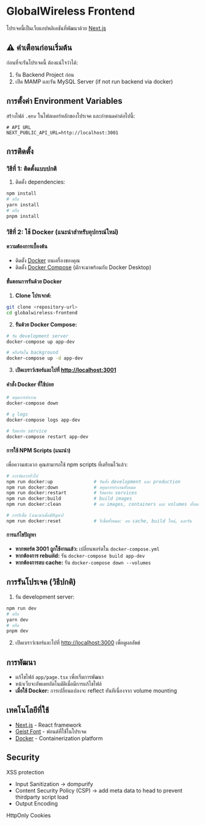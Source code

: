 # GlobalWireless Frontend

โปรเจคนี้เป็นเว็บแอปพลิเคชันที่พัฒนาด้วย [Next.js](https://nextjs.org)

## ⚠️ คำเตือนก่อนเริ่มต้น

ก่อนที่จะรันโปรเจคนี้ ต้องแน่ใจว่าได้:

1. รัน Backend Project ก่อน
2. เปิด MAMP และรัน MySQL Server (if not run backend via docker)

## การตั้งค่า Environment Variables

สร้างไฟล์ `.env` ในโฟลเดอร์หลักของโปรเจค และกำหนดค่าต่อไปนี้:

```env
# API URL
NEXT_PUBLIC_API_URL=http://localhost:3001

```

## การติดตั้ง

### วิธีที่ 1: ติดตั้งแบบปกติ

1. ติดตั้ง dependencies:

```bash
npm install
# หรือ
yarn install
# หรือ
pnpm install
```

### วิธีที่ 2: ใช้ Docker (แนะนำสำหรับอุปกรณ์ใหม่)

#### ความต้องการเบื้องต้น

-   ติดตั้ง [Docker](https://docs.docker.com/get-docker/) บนเครื่องของคุณ
-   ติดตั้ง [Docker Compose](https://docs.docker.com/compose/install/) (มักจะมาพร้อมกับ Docker Desktop)

#### ขั้นตอนการรันด้วย Docker

1. **Clone โปรเจกต์:**

```bash
git clone <repository-url>
cd globalwireless-frontend
```

2. **รันด้วย Docker Compose:**

```bash
# รัน development server
docker-compose up app-dev

# หรือรันใน background
docker-compose up -d app-dev
```

3. **เปิดเบราว์เซอร์และไปที่ [http://localhost:3001](http://localhost:3001)**

#### คำสั่ง Docker ที่ใช้บ่อย

```bash
# หยุดการทำงาน
docker-compose down

# ดู logs
docker-compose logs app-dev

# รีสตาร์ท service
docker-compose restart app-dev

```

#### การใช้ NPM Scripts (แนะนำ)

เพื่อความสะดวก คุณสามารถใช้ npm scripts ที่เตรียมไว้แล้ว:

```bash
# การจัดการทั่วไป
npm run docker:up               # รันทั้ง development และ production
npm run docker:down             # หยุดการทำงานทั้งหมด
npm run docker:restart          # รีสตาร์ท services
npm run docker:build            # build images
npm run docker:clean            # ลบ images, containers และ volumes ทั้งหมด

# การรีเซ็ต (แนะนำเมื่อมีปัญหา)
npm run docker:reset            # รีเซ็ตทั้งหมด: ลบ cache, build ใหม่, และรัน
```

#### การแก้ไขปัญหา

-   **หากพอร์ต 3001 ถูกใช้งานแล้ว:** เปลี่ยนพอร์ตใน `docker-compose.yml`
-   **หากต้องการ rebuild:** รัน `docker-compose build app-dev`
-   **หากต้องการลบ cache:** รัน `docker-compose down --volumes`

## การรันโปรเจค (วิธีปกติ)

1. รัน development server:

```bash
npm run dev
# หรือ
yarn dev
# หรือ
pnpm dev
```

2. เปิดเบราว์เซอร์และไปที่ [http://localhost:3000](http://localhost:3000) เพื่อดูผลลัพธ์

## การพัฒนา

-   แก้ไขไฟล์ `app/page.tsx` เพื่อเริ่มการพัฒนา
-   หน้าเว็บจะอัพเดทอัตโนมัติเมื่อมีการแก้ไขไฟล์
-   **เมื่อใช้ Docker:** การเปลี่ยนแปลงจะ reflect ทันทีเนื่องจาก volume mounting

## เทคโนโลยีที่ใช้

-   [Next.js](https://nextjs.org) - React framework
-   [Geist Font](https://vercel.com/font) - ฟอนต์ที่ใช้ในโปรเจค
-   [Docker](https://www.docker.com/) - Containerization platform

## Security

XSS protection

-   Input Sanitization -> dompurify
-   Content Security Policy (CSP) -> add meta data to head to prevent thirdparty script load
-   Output Encoding

HttpOnly Cookies

```

```
